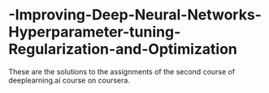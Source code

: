 # -Improving-Deep-Neural-Networks-Hyperparameter-tuning-Regularization-and-Optimization
These are the solutions to the assignments of the second course of deeplearning.ai course on coursera.
